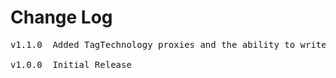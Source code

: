 # Change Log
<pre>
v1.1.0  Added TagTechnology proxies and the ability to write to NFC tags

v1.0.0	Initial Release

